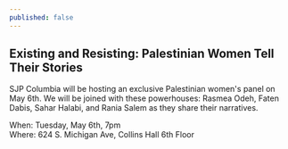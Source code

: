 ```yaml
---
published: false
---
```


## Existing and Resisting: Palestinian Women Tell Their Stories

SJP Columbia will be hosting an exclusive Palestinian women's panel on May 6th. We will be joined with these powerhouses: Rasmea Odeh, Faten Dabis, Sahar Halabi, and Rania Salem as they share their narratives.

When: Tuesday, May 6th, 7pm
<br>Where: 624 S. Michigan Ave, Collins Hall 6th Floor